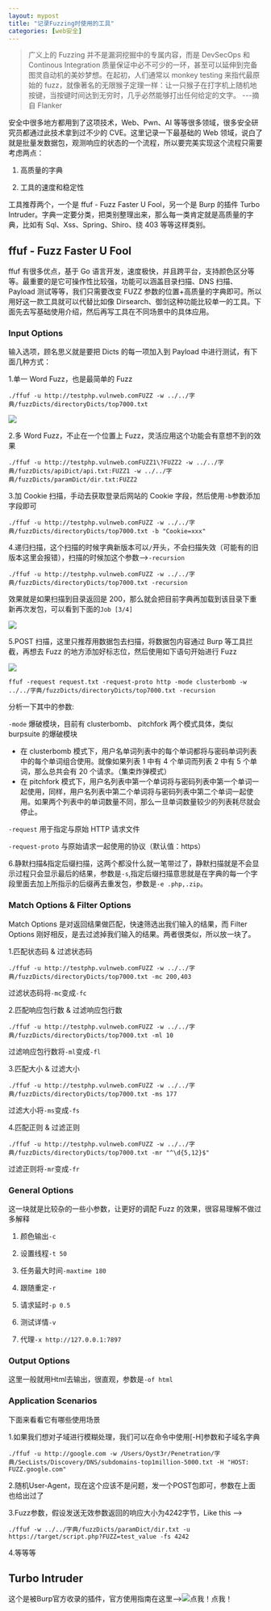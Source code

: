 ```yaml
---
layout: mypost
title: "记录Fuzzing时使用的工具"
categories: [web安全]
---
```


> 广义上的 Fuzzing 并不是漏洞挖掘中的专属内容，而是 DevSecOps 和 Continous Integration 质量保证中必不可少的一环，甚至可以延伸到完备图灵自动机的美妙梦想。在起初，人们通常以 monkey testing 来指代最原始的 fuzz，就像著名的无限猴子定理一样：让一只猴子在打字机上随机地按键，当按键时间达到无穷时，几乎必然能够打出任何给定的文字。 ---摘自 Flanker

安全中很多地方都用到了这项技术，Web、Pwn、AI 等等很多领域，很多安全研究员都通过此技术拿到过不少的 CVE。这里记录一下最基础的 Web 领域，说白了就是批量发数据包，观测响应的状态的一个流程，所以要完美实现这个流程只需要考虑两点：

1. 高质量的字典

2. 工具的速度和稳定性

工具推荐两个，一个是 ffuf - Fuzz Faster U Fool，另一个是 Burp 的插件 Turbo Intruder。字典一定要分类，把类别整理出来，那么每一类肯定就是高质量的字典，比如有 Sql、Xss、Spring、Shiro、绕 403 等等这样类别。

## ffuf - Fuzz Faster U Fool

ffuf 有很多优点，基于 Go 语言开发，速度极快，并且跨平台，支持颜色区分等等。最重要的是它可操作性比较强，功能可以涵盖目录扫描、DNS 扫描、Payload 测试等等，我们只需要改变 FUZZ 参数的位置+高质量的字典即可。所以用好这一款工具就可以代替比如像 Dirsearch、御剑这种功能比较单一的工具。下面先去写基础使用介绍，然后再写工具在不同场景中的具体应用。

### Input Options

输入选项，顾名思义就是要把 Dicts 的每一项加入到 Payload 中进行测试，有下面几种方式：

1.单一 Word Fuzz，也是最简单的 Fuzz

```
./ffuf -u http://testphp.vulnweb.comFUZZ -w ../../字典/fuzzDicts/directoryDicts/top7000.txt
```

![](1.png)

2.多 Word Fuzz，不止在一个位置上 Fuzz，灵活应用这个功能会有意想不到的效果

```
./ffuf -u http://testphp.vulnweb.comFUZZ1\?FUZZ2 -w ../../字典/fuzzDicts/apiDict/api.txt:FUZZ1 -w ../../字典/fuzzDicts/paramDict/dir.txt:FUZZ2
```

3.加 Cookie 扫描，手动去获取登录后网站的 Cookie 字段，然后使用`-b`参数添加字段即可

```
./ffuf -u http://testphp.vulnweb.comFUZZ -w ../../字典/fuzzDicts/directoryDicts/top7000.txt -b "Cookie=xxx"
```

4.递归扫描，这个扫描的时候字典新版本可以`/`开头，不会扫描失效（可能有的旧版本这里会报错），扫描的时候加这个参数-->`-recursion`

```
./ffuf -u http://testphp.vulnweb.comFUZZ -w ../../字典/fuzzDicts/directoryDicts/top7000.txt -recursion
```

效果就是如果扫描到目录返回是 200，那么就会把目前字典再加载到该目录下重新再次发包，可以看到下面的`Job [3/4]`

![](2.png)

5.POST 扫描，这里只推荐用数据包去扫描，将数据包内容通过 Burp 等工具拦截，再想去 Fuzz 的地方添加好标志位，然后使用如下语句开始进行 Fuzz

![](3.png)

```
ffuf -request request.txt -request-proto http -mode clusterbomb -w ../../字典/fuzzDicts/directoryDicts/top7000.txt -recursion
```

分析一下其中的参数:

`-mode` 爆破模块，目前有 clusterbomb、 pitchfork 两个模式具体，类似 burpsuite 的爆破模块

- 在 clusterbomb 模式下，用户名单词列表中的每个单词都将与密码单词列表中的每个单词组合使用。就像如果列表 1 中有 4 个单词而列表 2 中有 5 个单词，那么总共会有 20 个请求。（集束炸弹模式）
- 在 pitchfork 模式下，用户名列表中第一个单词将与密码列表中第一个单词一起使用，同样，用户名列表中第二个单词将与密码列表中第二个单词一起使用。如果两个列表中的单词数量不同，那么一旦单词数量较少的列表耗尽就会停止。

`-request` 用于指定与原始 HTTP 请求文件

`-request-proto` 与原始请求一起使用的协议（默认值：https）

6.静默扫描&指定后缀扫描，这两个都没什么就一笔带过了，静默扫描就是不会显示过程只会显示最后的结果，参数是`-s`,指定后缀扫描意思就是在字典的每一个字段里面去加上所指示的后缀再去重发包，参数是`-e .php,.zip`。

### Match Options & Filter Options

Match Options 是对返回结果做匹配，快速筛选出我们输入的结果，而 Filter Options 刚好相反，是去过滤掉我们输入的结果。两者很类似，所以放一块了。

1.匹配状态码 & 过滤状态码

```
./ffuf -u http://testphp.vulnweb.comFUZZ -w ../../字典/fuzzDicts/directoryDicts/top7000.txt -mc 200,403
```

过滤状态码将`-mc`变成`-fc`

2.匹配响应包行数 & 过滤响应包行数

```
./ffuf -u http://testphp.vulnweb.comFUZZ -w ../../字典/fuzzDicts/directoryDicts/top7000.txt -ml 10
```

过滤响应包行数将`-ml`变成`-fl`

3.匹配大小 & 过滤大小

```
./ffuf -u http://testphp.vulnweb.comFUZZ -w ../../字典/fuzzDicts/directoryDicts/top7000.txt -ms 177
```

过滤大小将`-ms`变成`-fs`

4.匹配正则 & 过滤正则

```
./ffuf -u http://testphp.vulnweb.comFUZZ -w ../../字典/fuzzDicts/directoryDicts/top7000.txt -mr "^\d{5,12}$"
```

过滤正则将`-mr`变成`-fr`

### General Options

这一块就是比较杂的一些小参数，让更好的调配 Fuzz 的效果，很容易理解不做过多解释

1. 颜色输出`-c`

2. 设置线程`-t 50`

3. 任务最大时间`-maxtime 180`

4. 跟随重定`-r`

5. 请求延时`-p 0.5`

6. 测试详情`-v`

7. 代理`-x http://127.0.0.1:7897`

### Output Options

这里一般就用Html去输出，很直观，参数是`-of html`

### Application Scenarios

下面来看看它有哪些使用场景

1.如果我们想对子域进行模糊处理，我们可以在命令中使用[-H]参数和子域名字典

```
./ffuf -u http://google.com -w /Users/Oyst3r/Penetration/字典/SecLists/Discovery/DNS/subdomains-top1million-5000.txt -H "HOST: FUZZ.google.com"
```

2.随机User-Agent，现在这个应该不是问题，发一个POST包即可，参数在上面也给出过了

3.Fuzz参数，假设发送无效参数返回的响应大小为4242字节，Like this -->

```
./ffuf -w ../../字典/fuzzDicts/paramDict/dir.txt -u https://target/script.php?FUZZ=test_value -fs 4242
```

4.等等等

## Turbo Intruder

这个是被Burp官方收录的插件，官方使用指南在这里-->![点我！点我！](https://portswigger.net/research/turbo-intruder-embracing-the-billion-request-attack)